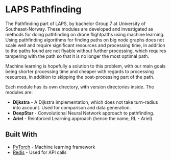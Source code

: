 # LAPS Pathfinding

The Pathfinding part of LAPS, by bachelor Group 7 at University of Southeast-Norway. These modules are developed and investigated as methods for doing pathfinding on drone flightpaths using machine learning. Using pathfinding algorithms for finding paths on big node graphs does not scale well and require significant resources and processing time, in addition to the paths found are not flyable without further processing, which requires tampering with the path so that it is no longer the most optimal path.

Machine learning is hopefully a solution to this problem, with our main goals being shorter processing time and cheaper with regards to processing resources, in addition to skipping the post-processing part of the path.

Each module has its own directory, with version directories inside. The modules are:
* **Dijkstra** - A Dijkstra implementation, which does not take turn-radius into account. Used for comparison and data generation.
* **DeepStar** - Convolutional Neural Network approach to pathfinding.
* **Ariel** - Reinforced Learning approach (hence the name, RL - Ariel).

## Built With
* [PyTorch](https://pytorch.org/) - Machine learning framework
* [Redis](https://redislabs.com/) - Used for API calls

